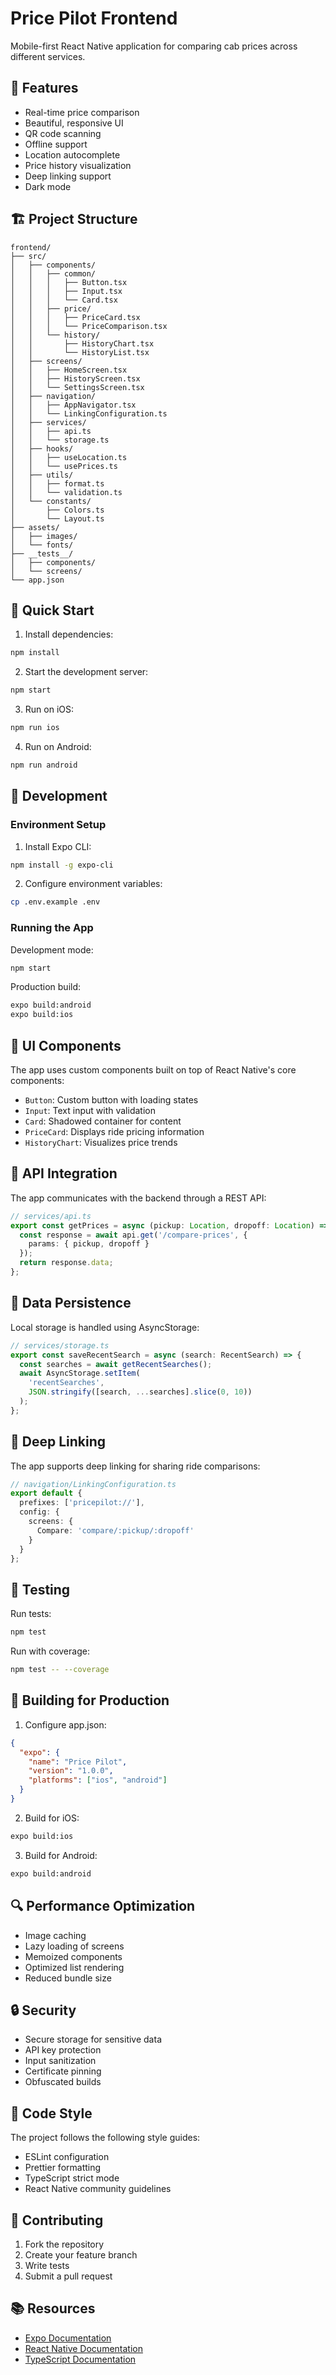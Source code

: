 # Price Pilot Frontend

Mobile-first React Native application for comparing cab prices across different services.

## 📱 Features

- Real-time price comparison
- Beautiful, responsive UI
- QR code scanning
- Offline support
- Location autocomplete
- Price history visualization
- Deep linking support
- Dark mode

## 🏗 Project Structure

```
frontend/
├── src/
│   ├── components/
│   │   ├── common/
│   │   │   ├── Button.tsx
│   │   │   ├── Input.tsx
│   │   │   └── Card.tsx
│   │   ├── price/
│   │   │   ├── PriceCard.tsx
│   │   │   └── PriceComparison.tsx
│   │   └── history/
│   │       ├── HistoryChart.tsx
│   │       └── HistoryList.tsx
│   ├── screens/
│   │   ├── HomeScreen.tsx
│   │   ├── HistoryScreen.tsx
│   │   └── SettingsScreen.tsx
│   ├── navigation/
│   │   ├── AppNavigator.tsx
│   │   └── LinkingConfiguration.ts
│   ├── services/
│   │   ├── api.ts
│   │   └── storage.ts
│   ├── hooks/
│   │   ├── useLocation.ts
│   │   └── usePrices.ts
│   ├── utils/
│   │   ├── format.ts
│   │   └── validation.ts
│   └── constants/
│       ├── Colors.ts
│       └── Layout.ts
├── assets/
│   ├── images/
│   └── fonts/
├── __tests__/
│   ├── components/
│   └── screens/
└── app.json
```

## 🚀 Quick Start

1. Install dependencies:
```bash
npm install
```

2. Start the development server:
```bash
npm start
```

3. Run on iOS:
```bash
npm run ios
```

4. Run on Android:
```bash
npm run android
```

## 📱 Development

### Environment Setup

1. Install Expo CLI:
```bash
npm install -g expo-cli
```

2. Configure environment variables:
```bash
cp .env.example .env
```

### Running the App

Development mode:
```bash
npm start
```

Production build:
```bash
expo build:android
expo build:ios
```

## 🎨 UI Components

The app uses custom components built on top of React Native's core components:

- `Button`: Custom button with loading states
- `Input`: Text input with validation
- `Card`: Shadowed container for content
- `PriceCard`: Displays ride pricing information
- `HistoryChart`: Visualizes price trends

## 📡 API Integration

The app communicates with the backend through a REST API:

```typescript
// services/api.ts
export const getPrices = async (pickup: Location, dropoff: Location) => {
  const response = await api.get('/compare-prices', {
    params: { pickup, dropoff }
  });
  return response.data;
};
```

## 💾 Data Persistence

Local storage is handled using AsyncStorage:

```typescript
// services/storage.ts
export const saveRecentSearch = async (search: RecentSearch) => {
  const searches = await getRecentSearches();
  await AsyncStorage.setItem(
    'recentSearches',
    JSON.stringify([search, ...searches].slice(0, 10))
  );
};
```

## 🔗 Deep Linking

The app supports deep linking for sharing ride comparisons:

```typescript
// navigation/LinkingConfiguration.ts
export default {
  prefixes: ['pricepilot://'],
  config: {
    screens: {
      Compare: 'compare/:pickup/:dropoff'
    }
  }
};
```

## 🧪 Testing

Run tests:
```bash
npm test
```

Run with coverage:
```bash
npm test -- --coverage
```

## 📱 Building for Production

1. Configure app.json:
```json
{
  "expo": {
    "name": "Price Pilot",
    "version": "1.0.0",
    "platforms": ["ios", "android"]
  }
}
```

2. Build for iOS:
```bash
expo build:ios
```

3. Build for Android:
```bash
expo build:android
```

## 🔍 Performance Optimization

- Image caching
- Lazy loading of screens
- Memoized components
- Optimized list rendering
- Reduced bundle size

## 🔒 Security

- Secure storage for sensitive data
- API key protection
- Input sanitization
- Certificate pinning
- Obfuscated builds

## 📝 Code Style

The project follows the following style guides:
- ESLint configuration
- Prettier formatting
- TypeScript strict mode
- React Native community guidelines

## 🤝 Contributing

1. Fork the repository
2. Create your feature branch
3. Write tests
4. Submit a pull request

## 📚 Resources

- [Expo Documentation](https://docs.expo.dev)
- [React Native Documentation](https://reactnative.dev)
- [TypeScript Documentation](https://www.typescriptlang.org) 